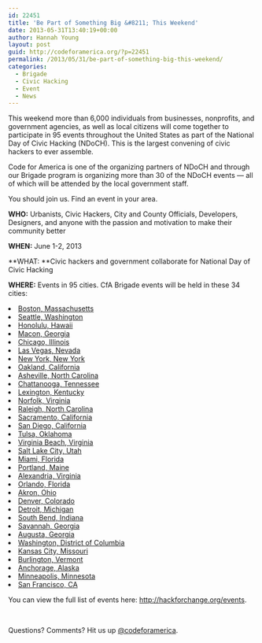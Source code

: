 ```yaml
---
id: 22451
title: 'Be Part of Something Big &#8211; This Weekend'
date: 2013-05-31T13:40:19+00:00
author: Hannah Young
layout: post
guid: http://codeforamerica.org/?p=22451
permalink: /2013/05/31/be-part-of-something-big-this-weekend/
categories:
  - Brigade
  - Civic Hacking
  - Event
  - News
---
```

This weekend more than 6,000 individuals from businesses, nonprofits, and government agencies, as well as local citizens will come together to participate in 95 events throughout the United States as part of the National Day of Civic Hacking (NDoCH). This is the largest convening of civic hackers to ever assemble.

Code for America is one of the organizing partners of NDoCH and through our Brigade program is organizing more than 30 of the NDoCH events — all of which will be attended by the local government staff.

You should join us. Find an event in your area.

**WHO:** Urbanists, Civic Hackers, City and County Officials, Developers, Designers, and anyone with the passion and motivation to make their community better

**WHEN:** June 1-2, 2013

**WHAT: **Civic hackers and government collaborate for National Day of Civic Hacking

**WHERE:** Events in 95 cities. CfA Brigade events will be held in these 34 cities:

<li dir="ltr">
  <a href="http://hackforchange.org/boston-civic-expo">Boston, Massachusetts</a>
</li>
<li dir="ltr">
  <a href="http://hackforchange.org/hack-change-seattle">Seattle, Washington</a>
</li>
<li dir="ltr">
  <a href="http://hackforchange.org/hack-future">Honolulu, Hawaii</a>
</li>
<li dir="ltr">
  <a href="http://hackforchange.org/middle-georgia-national-day-civic-hacking">Macon, Georgia</a>
</li>
<li dir="ltr">
  <a href="http://hackforchange.org/events?tid=All&state=IL">Chicago, Illinois</a>
</li>
<li dir="ltr">
  <a href="http://hackforchange.org/vegashack-national-civic-day-hacking">Las Vegas, Nevada</a>
</li>
<li dir="ltr">
  <a href="http://hackforchange.org/nyc-bigapps-citycamp-demo-night">New York, New York</a>
</li>
<li dir="ltr">
  <a href="http://hackforchange.org/rewrite-oakland">Oakland, California</a>
</li>
<li dir="ltr">
  <a href="http://hackforchange.org/hack-food">Asheville, North Carolina</a>
</li>
<li dir="ltr">
  <a href="http://hackforchange.org/open-chattanooga-hack-thon">Chattanooga, Tennessee</a>
</li>
<li dir="ltr">
  <a href="http://hackforchange.org/national-day-civic-hacking-lexington-0">Lexington, Kentucky</a>
</li>
<li dir="ltr">
  <a href="http://hackforchange.org/national-day-civic-hacking-norfolk">Norfolk, Virginia</a>
</li>
<li dir="ltr">
  <a href="http://hackforchange.org/citycamp-nc-2013">Raleigh, North Carolina</a>
</li>
<li dir="ltr">
  <a href="http://hackforchange.org/hack4sac">Sacramento, California</a>
</li>
<li dir="ltr">
  <a href="http://hackforchange.org/san-diego-day-civic-innovation">San Diego, California</a>
</li>
<li dir="ltr">
  <a href="http://hackforchange.org/national-day-civic-hacking-tulsa">Tulsa, Oklahoma</a>
</li>
<li dir="ltr">
  <a href="http://hackforchange.org/national-day-civic-hacking-virginia-beach">Virginia Beach, Virginia</a>
</li>
<li dir="ltr">
  <a href="http://hackforchange.org/hack-salt-lake">Salt Lake City, Utah</a>
</li>
<li dir="ltr">
  <a href="http://hackforchange.org/hack-change-miami-arts-more">Miami, Florida</a>
</li>
<li dir="ltr">
  <a href="http://hackforchange.org/maine-civic-hack-day-portland">Portland, Maine</a>
</li>
<li dir="ltr">
  <a href="http://hackforchange.org/northern-virginias-national-day-civic-hacking-national-science-foundation-2-day-event">Alexandria, Virginia</a>
</li>
<li dir="ltr">
  <a href="http://hackforchange.org/hack-change-orlando">Orlando, Florida</a>
</li>
<li dir="ltr">
  <a href="http://hackforchange.org/hackneo">Akron, Ohio</a>
</li>
<li dir="ltr">
  <a href="http://hackforchange.org/hack4colorado">Denver, Colorado</a>
</li>
<li dir="ltr">
  <a href="http://hackforchange.org/code-america-detroit-brigade-presents-hall-free-civic-apps">Detroit, Michigan</a>
</li>
<li dir="ltr">
  <a href="http://hackforchange.org/hack-michiana">South Bend, Indiana</a>
</li>
<li dir="ltr">
  <a href="http://hackforchange.org/savannah-national-day-civic-hacking">Savannah, Georgia</a>
</li>
<li dir="ltr">
  <a href="http://hackforchange.org/super-happy-block-party-greater-augusta">Augusta, Georgia</a>
</li>
<li dir="ltr">
  <a href="http://hackforchange.org/hack-change-dc">Washington, District of Columbia</a>
</li>
<li dir="ltr">
  <a href="http://hackforchange.org/hack-kansas-city">Kansas City, Missouri</a>
</li>
<li dir="ltr">
  <a href="http://hackforchange.org/burlington-vermont">Burlington, Vermont</a>
</li>
<li dir="ltr">
  <a href="http://hackforchange.org/anchorage-day-civic-hacking">Anchorage, Alaska</a>
</li>
<li dir="ltr">
  <a href="http://hackforchange.org/events?tid=All&state=MN">Minneapolis, Minnesota</a>
</li>
<li dir="ltr">
  <a href="http://sfcivichacking-es2.eventbrite.com/">San Francisco, CA</a>
</li>

You can view the full list of events here: <http://hackforchange.org/events>.

&nbsp;

Questions? Comments? Hit us up <a href="http://twitter.com/codeforamerica" target="_blank">@codeforamerica</a>.